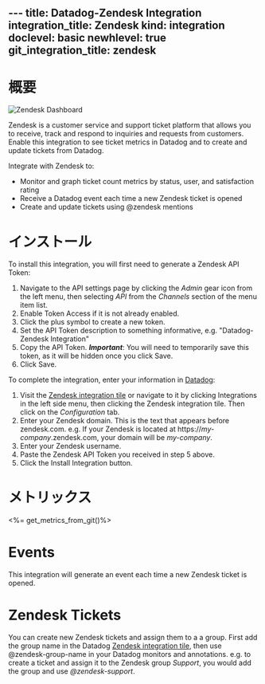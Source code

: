 --- title: Datadog-Zendesk Integration integration_title: Zendesk kind: integration doclevel: basic newhlevel: true
git_integration_title: zendesk
---
# 概要

![Zendesk Dashboard](/static/images/zendesk_dash.png)

Zendesk is a customer service and support ticket platform that allows you to receive, track and respond to inquiries and requests from customers. Enable this integration to see ticket metrics in Datadog and to create and update tickets from Datadog.

Integrate with Zendesk to:

* Monitor and graph ticket count metrics by status, user, and satisfaction rating
* Receive a Datadog event each time a new Zendesk ticket is opened
* Create and update tickets using @zendesk mentions

# インストール

To install this integration, you will first need to generate a Zendesk API Token:

1. Navigate to the API settings page by clicking the *Admin* gear icon from the left menu, then selecting *API* from the *Channels* section of the menu item list.
1. Enable Token Access if it is not already enabled.
1. Click the plus symbol to create a new token.
1. Set the API Token description to something informative, e.g. "Datadog-Zendesk Integration"
1. Copy the API Token. ***Important***: You will need to temporarily save this token, as it will be hidden once you click Save.
1. Click Save.

To complete the integration, enter your information in [Datadog](https://app.datadoghq.com):

1. Visit the [Zendesk integration tile](https://app.datadoghq.com/account/settings#integrations/zendesk) or navigate to it by clicking Integrations in the left side menu, then clicking the Zendesk integration tile. Then click on the *Configuration* tab.
1. Enter your Zendesk domain. This is the text that appears before zendesk.com. e.g. If your Zendesk is located at https://*my-company*.zendesk.com, your domain will be *my-company*.
1. Enter your Zendesk username.
1. Paste the Zendesk API Token you received in step 5 above.
1. Click the Install Integration button.

# メトリックス

<%= get_metrics_from_git()%>

# Events

This integration will generate an event each time a new Zendesk ticket is opened.

# Zendesk Tickets

You can create new Zendesk tickets and assign them to a a group. First add the group name in the Datadog [Zendesk integration tile](https://app.datadoghq.com/account/settings#integrations/zendesk), then use @zendesk-group-name in your Datadog monitors and annotations. e.g. to create a ticket and assign it to the Zendesk group *Support*, you would add the group and use *@zendesk-support*.
